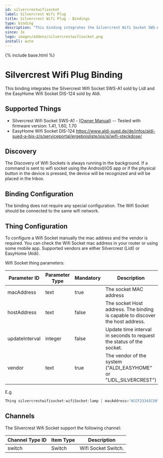 ```yaml
---
id: silvercrestwifisocket
label: Silvercrest Wifi Plug
title: Silvercrest Wifi Plug - Bindings
type: binding
description: "This binding integrates the Silvercrest Wifi Socket SWS-A1 sold by Lidl and the EasyHome Wifi Socket DIS-124 sold by Aldi."
since: 3x
logo: images/addons/silvercrestwifisocket.png
install: auto
---
```


<!-- Attention authors: Do not edit directly. Please add your changes to the appropriate source repository -->

{% include base.html %}

# Silvercrest Wifi Plug Binding

This binding integrates the Silvercrest Wifi Socket SWS-A1 sold by Lidl and the EasyHome Wifi Socket DIS-124 sold by Aldi.

## Supported Things

- Silvercrest Wifi Socket SWS-A1 - [(Owner Manual)](https://www.lidl-service.com/static/118127777/103043_FI.pdf)   --   Tested with firmware version: 1.41, 1.60, 1.70
- EasyHome Wifi Socket DIS-124 <https://www.aldi-sued.de/de/infos/aldi-sued-a-bis-z/s/serviceportal/ergebnisliste/sis/si/wifi-steckdose/>

## Discovery

The Discovery of Wifi Sockets is always running in the background.
If a command is sent to wifi socket using the Android/iOS app or if the physical button in the device is pressed, the device will be recognized and will be placed in the Inbox.

## Binding Configuration

The binding does not require any special configuration.
The Wifi Socket should be connected to the same wifi network.

## Thing Configuration

To configure a Wifi Socket manually the mac address and the vendor is required.
You can check the Wifi Socket mac address in your router or using some mobile app.
Supported vendors are either Silvercrest (Lidl) or EasyHome (Aldi).

Wifi Socket thing parameters:

| Parameter ID   | Parameter Type | Mandatory | Description                                                                   | Default          |
| -------------- | -------------- | --------- | ----------------------------------------------------------------------------- | ---------------- |
| macAddress     | text           | true      | The socket MAC address                                                        |                  |
| hostAddress    | text           | false     | The socket Host address. The binding is capable to discover the host address. |                  |
| updateInterval | integer        | false     | Update time interval in seconds to request the status of the socket.          | 60               |
| vendor         | text           | true      | The vendor of the system ("ALDI_EASYHOME" or "LIDL_SILVERCREST")              | LIDL_SILVERCREST |

E.g.

```java
Thing silvercrestwifisocket:wifiSocket:lamp [ macAddress="ACCF23343C50", vendor="ALDI_EASYHOME" ]
```

## Channels

The Silvercrest Wifi Socket support the following channel:

| Channel Type ID | Item Type | Description         |
| --------------- | --------- | ------------------- |
| switch          | Switch    | Wifi Socket Switch. |
